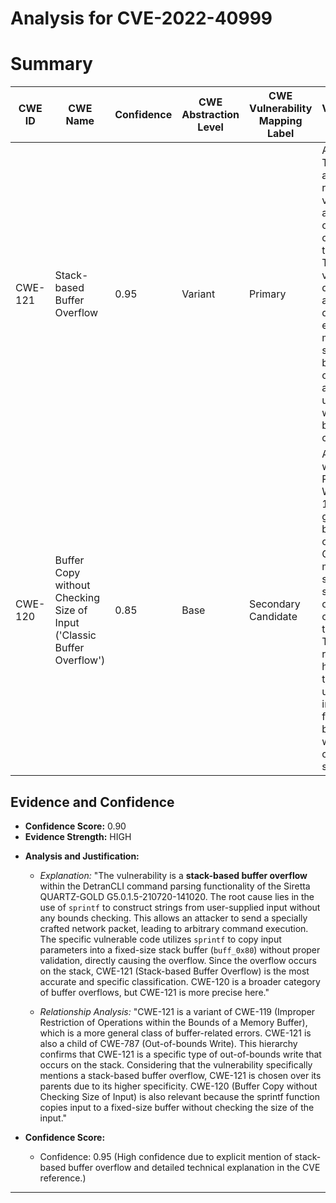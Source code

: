 # Analysis for CVE-2022-40999

# Summary
| CWE ID  | CWE Name | Confidence | CWE Abstraction Level | CWE Vulnerability Mapping Label | CWE-Vulnerability Mapping Notes |
|-----------------|-------------------------------------------------------------------|------------|-----------------------|-----------------------------------|-----------------------------------------------------------------------------------------------------------------------------------------------------------------------------------------------------------------------------------------------------------------------------------------------------------------|
| CWE-121 | Stack-based Buffer Overflow | 0.95 | Variant | Primary | Allowed. This CWE accurately reflects the vulnerability as a buffer overflow occurring on the stack. The vulnerability description and CVE details explicitly mention stack-based buffer overflows and `sprintf` usage without bounds checking. |
| CWE-120 | Buffer Copy without Checking Size of Input ('Classic Buffer Overflow') | 0.85 | Base | Secondary Candidate | Allowed-with-Review. While CWE-120 is a general buffer overflow, CWE-121 is more specific since the overflow occurs on the stack. The CVE reference highlights that sprintf is used to copy input to a fixed size buffer, without checking the size. |

## Evidence and Confidence

*   **Confidence Score:** 0.90
*   **Evidence Strength:** HIGH

- **Analysis and Justification:**  
  - *Explanation:* "The vulnerability is a **stack-based buffer overflow** within the DetranCLI command parsing functionality of the Siretta QUARTZ-GOLD G5.0.1.5-210720-141020. The root cause lies in the use of `sprintf` to construct strings from user-supplied input without any bounds checking. This allows an attacker to send a specially crafted network packet, leading to arbitrary command execution. The specific vulnerable code utilizes `sprintf` to copy input parameters into a fixed-size stack buffer (`buff_0x80`) without proper validation, directly causing the overflow. Since the overflow occurs on the stack, CWE-121 (Stack-based Buffer Overflow) is the most accurate and specific classification. CWE-120 is a broader category of buffer overflows, but CWE-121 is more precise here."
  
  - *Relationship Analysis:* "CWE-121 is a variant of CWE-119 (Improper Restriction of Operations within the Bounds of a Memory Buffer), which is a more general class of buffer-related errors. CWE-121 is also a child of CWE-787 (Out-of-bounds Write). This hierarchy confirms that CWE-121 is a specific type of out-of-bounds write that occurs on the stack. Considering that the vulnerability specifically mentions a stack-based buffer overflow, CWE-121 is chosen over its parents due to its higher specificity. CWE-120 (Buffer Copy without Checking Size of Input) is also relevant because the sprintf function copies input to a fixed-size buffer without checking the size of the input."

- **Confidence Score:**  
  - Confidence: 0.95 (High confidence due to explicit mention of stack-based buffer overflow and detailed technical explanation in the CVE reference.)

---